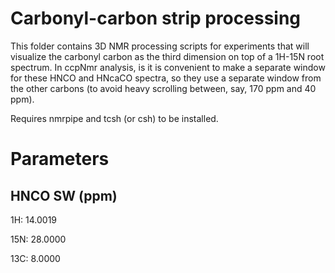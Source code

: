 # Carbonyl-carbon strip processing
This folder contains 3D NMR processing scripts for experiments that will visualize the carbonyl carbon as the third
dimension on top of a 1H-15N root spectrum. In ccpNmr analysis, is it is convenient to make a separate window for these
HNCO and HNcaCO spectra, so they use a separate window from the other carbons (to avoid heavy scrolling between, say, 170 ppm and 40 ppm).

Requires nmrpipe and tcsh (or csh) to be installed.


# Parameters

HNCO SW (ppm)
-------------

1H: 14.0019

15N: 28.0000

13C: 8.0000

